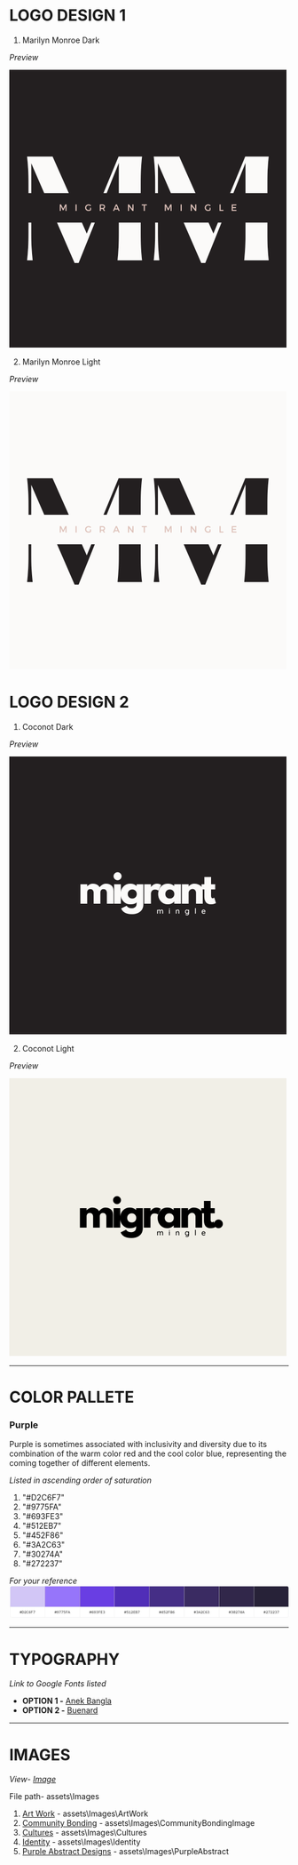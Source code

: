 # LOGO DESIGN 1 
1. Marilyn Monroe Dark

*Preview*

![MMDark](assets\LogoDesign2\marilynMonroeDark.png)

2. Marilyn Monroe Light

*Preview*

![MMLight](assets\LogoDesign2\marilynMonroeLight.png)

# LOGO DESIGN 2 
1. Coconot Dark

*Preview*

![CCDark](assets\LogoDesign1\coconotDark.png)

2. Coconot Light

*Preview*

![CCDark](assets\LogoDesign1\coconotLight.png)

--------------------------------------------------------------------------------------------------------------

# COLOR PALLETE

### Purple

Purple is sometimes associated with inclusivity and diversity due to its combination of the warm color red and the cool color blue, representing the coming together of different elements.

*Listed in ascending order of saturation*
1. "#D2C6F7"
2. "#9775FA"
3. "#693FE3"
4. "#512EB7"
5. "#452F86"
6. "#3A2C63"
7. "#30274A"
8. "#272237"


*For your reference*
![Color Pallete](assets\colorPallete.jpg) 

--------------------------------------------------------------------------------------------------------------

# TYPOGRAPHY 
*Link to Google Fonts listed*
- **OPTION 1 -** [Anek Bangla](https://fonts.google.com/share?selection.family=Anek%2BBangla:wght@500) 
- **OPTION 2 -** [Buenard](https://fonts.google.com/share?selection.family=Buenard)

--------------------------------------------------------------------------------------------------------------

# IMAGES

*View- [Image](assets\Images)*  

File path- assets\Images

1. [Art Work](assets\Images\ArtWork) - assets\Images\ArtWork
2. [Community Bonding](assets\Images\CommunityBondingImage) - assets\Images\CommunityBondingImage
3. [Cultures](assets\Images\Cultures) - assets\Images\Cultures
4. [Identity](assets\Images\Identity) - assets\Images\Identity
5. [Purple Abstract Designs](assets\Images\PurpleAbstract) - assets\Images\PurpleAbstract

